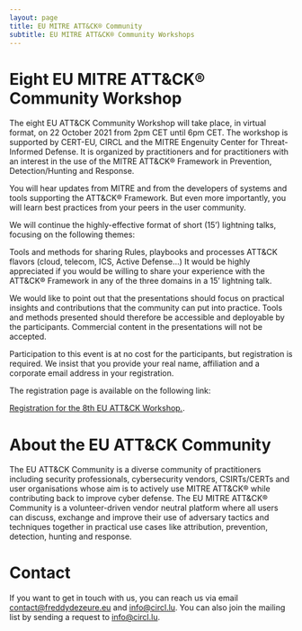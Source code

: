```yaml
---
layout: page
title: EU MITRE ATT&CK® Community
subtitle: EU MITRE ATT&CK® Community Workshops
---
```


# Eight EU MITRE ATT&CK® Community Workshop

The eight EU ATT&CK Community Workshop will take place, in virtual format, on 22 October 2021 from 2pm CET until 6pm CET. The workshop is supported by CERT-EU, CIRCL and the MITRE Engenuity Center for Threat-Informed Defense. It is organized by practitioners and for practitioners with an interest in the use of the MITRE ATT&CK® Framework in Prevention, Detection/Hunting and Response.

You will hear updates from MITRE and from the developers of systems and tools supporting the ATT&CK® Framework. But even more importantly, you will learn best practices from your peers in the user community.

We will continue the highly-effective format of short (15’) lightning talks, focusing on the following themes:

Tools and methods for sharing
Rules, playbooks and processes
ATT&CK flavors (cloud, telecom, ICS, Active Defense…)
It would be highly appreciated if you would be willing to share your experience with the ATT&CK® Framework in any of the three domains in a 15’ lightning talk.

We would like to point out that the presentations should focus on practical insights and contributions that the community can put into practice. Tools and methods presented should therefore be accessible and deployable by the participants. Commercial content in the presentations will not be accepted.

Participation to this event is at no cost for the participants, but registration is required. We insist that you provide your real name, affiliation and a corporate email address in your registration.

The registration page is available on the following link:

<a href="https://scic.ec.europa.eu/ew/register/dgscic/8th_EU_ATT_CK_Community_Workshop_22_October_2021_virtual/e/lk/g/30870/k/"> Registration for the 8th EU ATT&CK Workshop.</a>.

# About the EU ATT&CK Community

The EU ATT&CK Community is a diverse community of practitioners including security professionals, cybersecurity vendors, CSIRTs/CERTs and user organisations whose aim is to actively use MITRE ATT&CK® while contributing back to improve cyber defense. The EU MITRE ATT&CK® Community is a volunteer-driven vendor neutral platform where all users can discuss, exchange and improve their use of adversary tactics and techniques together in practical use cases like attribution, prevention, detection, hunting and response.

# Contact

If you want to get in touch with us, you can reach us via email contact@freddydezeure.eu and info@circl.lu. You can also join the mailing list by sending a request to info@circl.lu.

